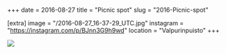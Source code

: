 +++
date = 2016-08-27
title = "Picnic spot"
slug = "2016-Picnic-spot"

[extra]
image = "/2016-08-27_16-37-29_UTC.jpg"
instagram = "https://instagram.com/p/BJnn3G9h9wd"
location = "Valpurinpuisto"
+++

<img src="/2016-08-27_16-37-29_UTC.jpg" />
